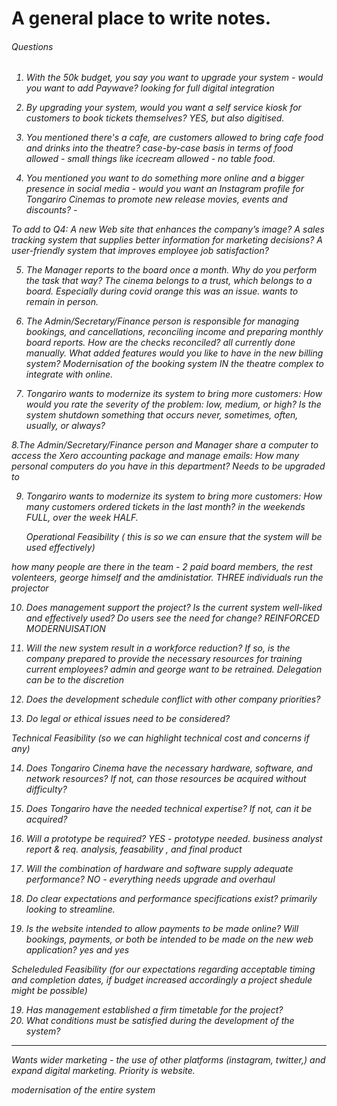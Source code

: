 # A general place to write notes.
<h6> Questions <h6>
  
  1. With the 50k budget, you say you want to upgrade your system - would you want to add Paywave? looking for full digital integration
  
  2. By upgrading your system, would you want a self service kiosk for customers to book tickets themselves? YES, but also digitised.
  
  3. You mentioned there's a cafe, are customers allowed to bring cafe food and drinks into the theatre? case-by-case basis in terms of food allowed - small things like icecream allowed - no table food.
  
  4. You mentioned you want to do something more online and a bigger presence in social media - would you want an Instagram profile for Tongariro Cinemas to promote new release movies, events and discounts? - 
  
  To add to Q4: A new Web site that enhances the company’s image?
  A sales tracking system that supplies better information for marketing decisions?
  A user-friendly system that improves employee job satisfaction?
 
  5. The Manager reports to the board once a month. 
      Why do you perform the task that way? The cinema belongs to a trust, which belongs to a board. Especially during covid orange this was an issue. wants to remain in person.

  6. The Admin/Secretary/Finance person is responsible for managing bookings, and cancellations, reconciling           income and preparing monthly board reports. 
      How are the checks reconciled? all currently done manually.
      What added features would you like to have in the new billing system? Modernisation of the booking system IN the theatre complex to integrate with online.
  
   7. Tongariro wants to modernize its system to bring more customers:
       How would you rate the severity of the problem: low, medium, or high?
       Is the system shutdown something that occurs never, sometimes, often, usually, or always?
    
   8.The Admin/Secretary/Finance person and Manager share a computer to access the Xero accounting package and manage emails:
      How many personal computers do you have in this department? Needs to be upgraded to 

   9. Tongariro wants to modernize its system to bring more customers: How many customers ordered tickets in the last month? in the weekends FULL, over the week HALF.
  
  
      Operational Feasibility ( this is so we can ensure that the system will be used effectively)
  
  how many people are there in the team - 2 paid board members, the rest volenteers, george himself and the amdinistatior. THREE individuals run the projector
  
  10. Does management support the project? Is the current system well-liked and effectively used? Do users see the need for change? REINFORCED MODERNUISATION
  
  11. Will the new system result in a workforce reduction? If so, is the company prepared to provide the             necessary resources for training current employees? admin and george want to be retrained. Delegation can be to the discretion 
  
   12. Does the development schedule conflict with other company priorities? 
   13. Do legal or ethical issues need to be considered?
      
  Technical Feasibility (so we can highlight technical cost and concerns if any)
      
  14. Does Tongariro Cinema have the necessary hardware, software, and network resources? If not, can those           resources be acquired without difficulty?
  
  15. Does Tongariro have the needed technical expertise? If not, can it be acquired?

  16. Will a prototype be required? YES - prototype needed. business analyst report & req. analysis, feasability , and final product
  
  17. Will the combination of hardware and software supply adequate performance? NO - everything needs upgrade and overhaul
  
  18. Do clear expectations and performance specifications exist? primarily looking to streamline.
  
  19. Is the website intended to allow payments to be made online? Will bookings, payments, or both be intended to be made on the new web application? yes and yes
  
  
  Scheleduled Feasibility (for our expectations regarding acceptable timing and completion dates, if budget increased accordingly a project shedule might be possible)
  
  19. Has management established a firm timetable for the project? 
  20. What conditions must be satisfied during the development of the system?
  
 ---
  
  Wants wider marketing - the use of other platforms (instagram, twitter,) and expand digital marketing. Priority is website.
  
  modernisation of the entire system
